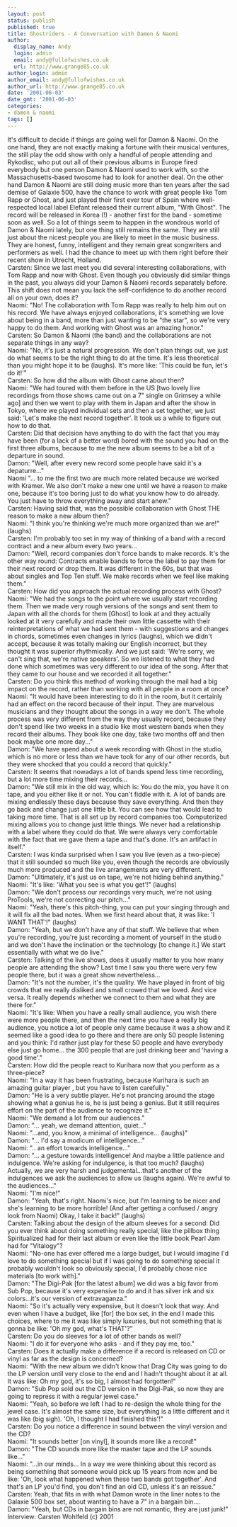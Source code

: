 ```yaml
---
layout: post
status: publish
published: true
title: Ghostriders - A Conversation with Damon & Naomi
author:
  display_name: Andy
  login: admin
  email: andy@fullofwishes.co.uk
  url: http://www.grange85.co.uk
author_login: admin
author_email: andy@fullofwishes.co.uk
author_url: http://www.grange85.co.uk
date: '2001-06-03'
date_gmt: '2001-06-03'
categories:
- damon & naomi
tags: []
---
```

<p>It's difficult to decide if things are going well for Damon & Naomi. On the one hand, they are not exactly making a fortune with their musical ventures, the still play the odd show with only a handful of people attending and Rykodisc, who put out all of their previous albums in Europe fired everybody but one person Damon & Naomi used to work with, so the Massachusetts-based twosome had to look for another deal. On the other hand Damon & Naomi are still doing music more than ten years after the sad demise of Galaxie 500, have the chance to work with great people like Tom Rapp or Ghost, and just played their first ever tour of Spain where well-respected local label Elefant released their current album, "With Ghost". The record will be released in Korea (!) - another first for the band - sometime soon as well. So a lot of things seem to happen in the wondrous world of Damon & Naomi lately, but one thing still remains the same. They are still just about the nicest people you are likely to meet in the music business. They are honest, funny, intelligent and they remain great songwriters and performers as well. I had the chance to meet up with them right before their recent show in Utrecht, Holland.<br />Carsten: Since we last meet you did several interesting collaborations, with Tom Rapp and now with Ghost. Even though you obviously did similar things in the past, you always did your Damon & Naomi records separately before. This shift does not mean you lack the self-confidence to do another record all on your own, does it?<br />Naomi: "No! The collaboration with Tom Rapp was really to help him out on his record. We have always enjoyed collaborations, it's something we love about being in a band, more than just wanting to be "the star", so we're very happy to do them. And working with Ghost was an amazing honor."<br />Carsten: So Damon & Naomi (the band) and the collaborations are not separate things in any way?<br />Naomi: "No, it's just a natural progression. We don't plan things out, we just do what seems to be the right thing to do at the time. It's less theoretical than you might hope it to be (laughs). It's more like: 'This could be fun, let's do it!'"<br />Carsten: So how did the album with Ghost came about then?<br />Naomi: "We had toured with them before in the US [two lovely live recordings from those shows came out on a 7" single on Grimsey a while ago] and then we went to play with them in Japan and after the show in Tokyo, where we played individual sets and then a set together, we just said: 'Let's make the next record together'. It took us a while to figure out how to do that.<br />Carsten: Did that decision have anything to do with the fact that you may have been (for a lack of a better word) bored with the sound you had on the first three albums, because to me the new album seems to be a bit of a departure in sound.<br />Damon: "Well, after every new record some people have said it's a depaturre..."<br />Naomi "... to me the first two are much more related because we worked with Kramer. We also don't make a new one until we have a reason to make one, because it's too boring just to do what you know how to do already. You just have to throw everything away and start anew."<br />Carsten: Having said that, was the possible collaboration with Ghost THE reason to make a new album then?<br />Naomi: "I think you're thinking we're much more organized than we are!" (laughs)<br />Carsten: I'm probably too set in my way of thinking of a band with a record contract and a new album every two years...<br />Damon: "Well, record companies don't force bands to make records. It's the other way round: Contracts enable bands to force the label to pay them for their next record or drop them. It was different in the 60s, but that was about singles and Top Ten stuff. We make records when we feel like making them."<br />Carsten: How did you approach the actual recording process with Ghost?<br />Naomi: "We had the songs to the point where we usually start recording them. Then we made very rough versions of the songs and sent them to Japan with all the chords for them [Ghost] to look at and they actually looked at it very carefully and made their own little cassette with their reinterpretations of what we had sent them - with suggestions and changes in chords, sometimes even changes in lyrics (laughs), which we didn't accept, because it was totally making our English incorrect, but they thought it was superior rhythmically. And we just said: 'We're sorry, we can't sing that, we're native speakers'. So we listened to what they had done which sometimes was very different to our idea of the song. After that they came to our house and we recorded it all together."<br />Carsten: Do you think this method of working through the mail had a big impact on the record, rather than working with all people in a room at once?<br />Naomi: "It would have been interesting to do it in the room, but it certainly had an effect on the record because of their input. They are marvelous musicians and they thought about the songs in a way we don't. The whole process was very different from the way they usually record, because they don't spend like two weeks in a studio like most western bands when they record their albums. They book like one day, take two months off and then book maybe one more day..."<br />Damon: "We have spend about a week recording with Ghost in the studio, which is no more or less than we have took for any of our other records, but they were shocked that you could a record that quickly."<br />Carsten: It seems that nowadays a lot of bands spend less time recording, but a lot more time mixing their records...<br />Damon: "We still mix in the old way, which is: You do the mix, you have it on tape, and you either like it or not. You can't fiddle with it. A lot of bands are mixing endlessly these days because they save everything. And then they go back and change just one little bit. You can see how that would lead to taking more time. That is all set up by record companies too. Computerized mixing allows you to change just little things. We never had a relationship with a label where they could do that. We were always very comfortable with the fact that we gave them a tape and that's done. It's an artifact in itself."<br />Carsten: I was kinda surprised when I saw you live (even as a two-piece) that it still sounded so much like you, even though the records are obviously much more produced and the live arrangements are very different.<br />Damon: "Ultimately, it's just us on tape, we're not hiding behind anything."<br />Naomi: "It's like: 'What you see is what you get'!" (laughs) <br />Damon: "We don't process our recordings very much, we're not using ProTools, we're not correcting our pitch..."<br />Naomi: "Yeah, there's this pitch-thing, you can put your singing through and it will fix all the bad notes. When we first heard about that, it was like: 'I WANT THAT'!" (laughs)<br />Damon: "Yeah, but we don't have any of that stuff. We believe that when you're recording, you're just recording a moment of yourself in the studio and we don't have the inclination or the technology [to change it.] We start essentially with what we do live."<br />Carsten: Talking of the live shows, does it usually matter to you how many people are attending the show? Last time I saw you there were very few people there, but it was a great show nevertheless...<br />Damon: "It's not the number, it's the quality. We have played in front of big crowds that we really disliked and small crowed that we loved. And vice versa. It really depends whether we connect to them and what they are there for."<br />Naomi: "It's like: When you have a really small audience, you wish there were more people there, and then the next time you have a really big audience, you notice a lot of people only came because it was a show and it seemed like a good idea to go there and there are only 50 people listening and you think: I'd rather just play for these 50 people and have everybody else just go home... the 300 people that are just drinking beer and 'having a good time'."<br />Carsten: How did the people react to Kurihara now that you perform as a three-piece?<br />Naomi: "In a way it has been frustrating, because Kurihara is such an amazing guitar player , but you have to listen carefully."<br />Damon: "He is a very subtle player. He's not prancing around the stage showing what a genius he is, he is just being a genius. But it still requires effort on the part of the audience to recognize it."<br />Naomi: "We demand a lot from our audiences."<br />Damon: "... yeah, we demand attention, quiet..."<br />Naomi: "...and, you know, a minimal of intelligence... (laughs)"<br />Damon: "... I'd say a modicum of intelligence..."<br />Naomi: ".. an effort towards intelligence..."<br />Damon: "... a gesture towards intelligence! And maybe a little patience and indulgence. We're asking for indulgence, is that too much? (laughs) Actually, we are very harsh and judgemental...that's another of the indulgences we ask the audiences to allow us (laughs again). We're awful to the audiences..."<br />Naomi: "I'm nice!"<br />Damon: "Yeah, that's right. Naomi's nice, but I'm learning to be nicer and she's learning to be more horrible! (And after getting a confused / angry look from Naomi) Okay, I take it back!" (laughs) <br />Carsten: Talking about the design of the album sleeves for a second: Did you ever think about doing something really special, like the pillbox thing Spiritualized had for their last album or even like the little book Pearl Jam had for "Vitalogy"?<br />Naomi: "No-one has ever offered me a large budget, but I would imagine I'd love to do something special but if I was going to do something special it probably wouldn't look so obviously special, I'd probably chose nice materials [to work with]." <br />Damon: "The Digi-Pak [for the latest album] we did was a big favor from Sub Pop, because it's very expensive to do and it has silver ink and six colors...it's our version of extravaganza."<br />Naomi: "So it's actually very expensive, but it doesn't look that way. And even when I have a budget, like [for] the box set, in the end I made this choices, where to me it was like simply luxuries, but not something that is gonna be like: 'Oh my god, what's THAT'?"<br />Carsten: Do you do sleeves for a lot of other bands as well?<br />Naomi: "I do it for everyone who asks - and if they pay me, too."<br />Carsten: Does it actually make a difference if a record is released on CD or vinyl as far as the design is concerned?<br />Naomi: "With the new album we didn't know that Drag City was going to do the LP version until very close to the end and I hadn't thought about it at all. It was like: Oh my god, it's so big, I almost had forgotten!"<br />Damon: "Sub Pop sold out the CD version in the Digi-Pak, so now they are going to repress it with a regular jewel case."<br />Naomi: "Yeah, so before we left I had to re-design the whole thing for the jewel case. It's almost the same size, but everything is a little different and it was like (big sigh). 'Oh, I thought I had finished this'!"<br />Carsten: Do you notice a difference in sound between the vinyl version and the CD?<br />Naomi: "It sounds better [on vinyl], it sounds more like a record!"<br />Damon: "The CD sounds more like the master tape and the LP sounds like..."<br />Naomi: "...in our minds... In a way we were thinking about this record as being something that someone would pick up 15 years from now and be like: 'Oh, look what happened when these two bands got together'. And that's an LP you'd find, you don't find an old CD, unless it's an reissue."<br />Carsten: Yeah, that fits in with what Damon wrote in the liner notes to the Galaxie 500 box set, about wanting to have a 7" in a bargain bin....<br />Damon: "Yeah, but CDs in bargain bins are not romantic, they are just junk!" <br />Interview: Carsten Wohlfeld (c) 2001</p>
